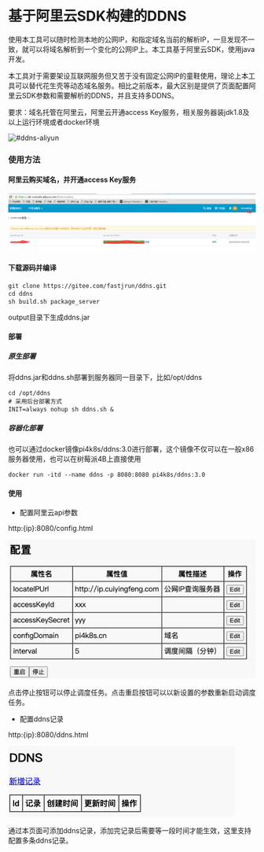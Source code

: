 # 基于阿里云SDK构建的DDNS

使用本工具可以随时检测本地的公网IP，和指定域名当前的解析IP，一旦发现不一致，就可以将域名解析到一个变化的公网IP上。本工具基于阿里云SDK，使用java开发。

本工具对于需要架设互联网服务但又苦于没有固定公网IP的童鞋使用，理论上本工具可以替代花生壳等动态域名服务。相比之前版本，最大区别是提供了页面配置阿里云SDK参数和需要解析的DDNS，并且支持多DDNS。

要求：域名托管在阿里云，阿里云开通access Key服务，相关服务器装jdk1.8及以上运行环境或者docker环境

![#ddns-aliyun](http://assets.processon.com/chart_image/63056ec463768906ff5f9160.png "概念和设计思路")


### 使用方法
#### 阿里云购买域名，并开通access Key服务 
![输入图片说明](static/images/aliyun.png)

#### 下载源码并编译
```
git clone https://gitee.com/fastjrun/ddns.git
cd ddns
sh build.sh package_server
```
output目录下生成ddns.jar
#### 部署
##### 原生部署
将ddns.jar和ddns.sh部署到服务器同一目录下，比如/opt/ddns
```
cd /opt/ddns
# 采用后台部署方式
INIT=always nohup sh ddns.sh &
```
##### 容器化部署
也可以通过docker镜像pi4k8s/ddns:3.0进行部署，这个镜像不仅可以在一般x86服务器使用，也可以在树莓派4B上直接使用
```
docker run -itd --name ddns -p 8080:8080 pi4k8s/ddns:3.0
```
#### 使用
- 配置阿里云api参数 

http:{ip}:8080/config.html

![输入图片说明](static/images/config.png)  

点击停止按钮可以停止调度任务。点击重启按钮可以以新设置的参数重新启动调度任务。

- 配置ddns记录

http:{ip}:8080/ddns.html

![输入图片说明](static/images/ddns.png)

通过本页面可添加ddns记录，添加完记录后需要等一段时间才能生效，这里支持配置多条ddns记录。